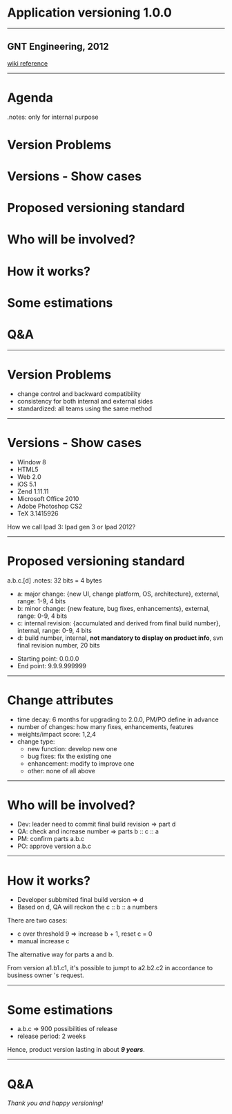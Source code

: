 ﻿Application versioning 1.0.0
========

---

GNT Engineering, 2012
---

[wiki reference](http://en.wikipedia.org/wiki/Software_versioning)

---

Agenda
========
.notes: only for internal purpose
# Version Problems
# Versions - Show cases
# Proposed versioning standard
# Who will be involved?
# How it works?
# Some estimations
# Q&A

---

Version Problems
========

* change control and backward compatibility
* consistency for both internal and external sides
* standardized: all teams using the same method

---

Versions - Show cases
========

* Window 8
* HTML5
* Web 2.0
* iOS 5.1
* Zend 1.11.11
* Microsoft Office 2010
* Adobe Photoshop CS2
* TeX 3.1415926 

How we call Ipad 3: Ipad gen 3 or Ipad 2012?

---

Proposed versioning standard
========

a.b.c.[d]
.notes: 32 bits = 4 bytes

* a: major change: {new UI, change platform, OS, architecture}, external, range: 1-9, 4 bits
* b: minor change: {new feature, bug fixes, enhancements}, external, range: 0-9, 4 bits
* c: internal revision: {accumulated and derived from final build number}, internal, range: 0-9, 4 bits
* d: build number, internal, **not mandatory to display on product info**, svn final revision number, 20 bits

+ Starting point: 0.0.0.0
+ End point: 9.9.9.999999

---
Change attributes
========

* time decay: 6 months for upgrading to 2.0.0, PM/PO define in advance
* number of changes: how many fixes, enhancements, features
* weights/impact score: 1,2,4
* change type:
	* new function: develop new one
	* bug fixes: fix the existing one
	* enhancement: modify to improve one
	* other: none of all above
---
Who will be involved?
========
+ Dev: leader need to commit final build revision => part d
+ QA: check and increase number => parts b :: c :: a
+ PM: confirm parts a.b.c
+ PO: approve version a.b.c

---
How it works?
========

+ Developer subbmited final build version => d
+ Based on d, QA will reckon the c :: b :: a numbers

There are two cases:
* c over threshold 9 => increase b + 1, reset c = 0
* manual increase c

The alternative way for parts a and b.

From version a1.b1.c1, it's possible to jumpt to a2.b2.c2 in accordance to business owner 's request.
 
---
Some estimations
========
* a.b.c => 900 possibilities of release
* release period: 2 weeks

Hence, product version lasting in about ***9 years***.

---
Q&A
========

*Thank you and happy versioning!*
